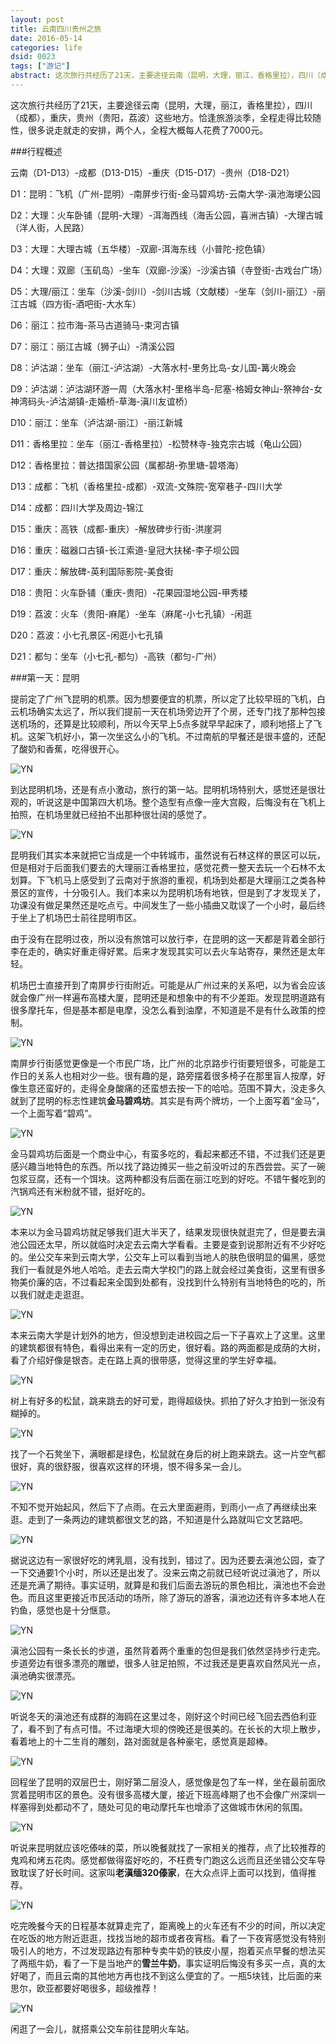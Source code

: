 ```yaml
---
layout: post
title: 云南四川贵州之旅
date: 2016-05-14
categories: life
dsid: 0023
tags: ["游记"]
abstract: 这次旅行共经历了21天，主要途径云南（昆明，大理，丽江，香格里拉），四川（成都），重庆，贵州（贵阳，荔波）这些地方。恰逢旅游淡季，全程走得比较随性，很多说走就走的安排，两个人，全程大概每人花费了7000元。
---
```


这次旅行共经历了21天，主要途径云南（昆明，大理，丽江，香格里拉），四川（成都），重庆，贵州（贵阳，荔波）这些地方。恰逢旅游淡季，全程走得比较随性，很多说走就走的安排，两个人，全程大概每人花费了7000元。

###行程概述

云南（D1-D13）-成都（D13-D15）-重庆（D15-D17）-贵州（D18-D21）

D1：昆明：飞机（广州-昆明）-南屏步行街-金马碧鸡坊-云南大学-滇池海埂公园

D2：大理：火车卧铺（昆明-大理）-洱海西线（海舌公园，喜洲古镇）-大理古城（洋人街，人民路）

D3：大理：大理古城（五华楼）-双廊-洱海东线（小普陀-挖色镇）

D4：大理：双廊（玉矶岛）-坐车（双廊-沙溪）-沙溪古镇（寺登街-古戏台广场）

D5：大理/丽江：坐车（沙溪-剑川）-剑川古城（文献楼）-坐车（剑川-丽江）-丽江古城（四方街-酒吧街-大水车）

D6：丽江：拉市海-茶马古道骑马-束河古镇

D7：丽江：丽江古城（狮子山）-清溪公园

D8：泸沽湖：坐车（丽江-泸沽湖）-大落水村-里务比岛-女儿国-篝火晚会

D9：泸沽湖：泸沽湖环游一周（大落水村-里格半岛-尼塞-格姆女神山-祭神台-女神湾码头-泸沽湖镇-走婚桥-草海-滇川友谊桥）

D10：丽江：坐车（泸沽湖-丽江）-丽江新城

D11：香格里拉：坐车（丽江-香格里拉）-松赞林寺-独克宗古城（龟山公园）

D12：香格里拉：普达措国家公园（属都胡-弥里塘-碧塔海）

D13：成都：飞机（香格里拉-成都）-双流-文殊院-宽窄巷子-四川大学

D14：成都：四川大学及周边-锦江

D15：重庆：高铁（成都-重庆）-解放碑步行街-洪崖洞

D16：重庆：磁器口古镇-长江索道-皇冠大扶梯-李子坝公园

D17：重庆：解放碑-英利国际影院-美食街

D18：贵阳：火车卧铺（重庆-贵阳）-花果园湿地公园-甲秀楼

D19：荔波：火车（贵阳-麻尾）-坐车（麻尾-小七孔镇）-闲逛

D20：荔波：小七孔景区-闲逛小七孔镇

D21：都匀：坐车（小七孔-都匀）-高铁（都匀-广州）

###第一天：昆明

提前定了广州飞昆明的机票。因为想要便宜的机票，所以定了比较早班的飞机，白云机场确实太远了，所以我们提前一天在机场旁边开了个房，还专门找了那种包接送机场的，还算是比较顺利，所以今天早上5点多就早早起床了，顺利地搭上了飞机。这架飞机好小，第一次坐这么小的飞机。不过南航的早餐还是很丰盛的，还配了酸奶和香蕉，吃得很开心。

![YN](/photo/Travel-to-Yunnan/IMG_6501.jpg)

到达昆明机场，还是有点小激动，旅行的第一站。昆明机场特别大，感觉还是很壮观的，听说这是中国第四大机场。整个造型有点像一座大宫殿，后悔没有在飞机上拍照，在机场里就已经拍不出那种很壮阔的感觉了。

![YN](/photo/Travel-to-Yunnan/IMG_6502.jpg)

昆明我们其实本来就把它当成是一个中转城市，虽然说有石林这样的景区可以玩，但是相对于后面我们要去的大理丽江香格里拉，感觉花费一整天去玩一个石林不太划算。下飞机马上感受到了云南对于旅游的重视，机场到处都是大理丽江之类各种景区的宣传，十分吸引人。我们本来以为昆明机场有地铁，但是到了才发现关了，功课没有做足果然还是吃点亏。中间发生了一些小插曲又耽误了一个小时，最后终于坐上了机场巴士前往昆明市区。

由于没有在昆明过夜，所以没有旅馆可以放行李，在昆明的这一天都是背着全部行李在走的，确实好重走得好累。后来才发现其实可以去火车站寄存，果然还是太年轻。

机场巴士直接开到了南屏步行街附近。可能是从广州过来的关系吧，以为省会应该就会像广州一样遍布高楼大厦，昆明还是和想象中的有不少差距。发现昆明道路有很多摩托车，但是基本都是电摩，没怎么看到油摩，不知道是不是有什么政策的控制。

![YN](/photo/Travel-to-Yunnan/IMG_6510.jpg)

南屏步行街感觉更像是一个市民广场，比广州的北京路步行街要短很多，可能是工作日的关系人也相对少一些。很有趣的是，路旁摆着很多椅子在那里盲人按摩，好像生意还蛮好的，走得全身酸痛的还蛮想去按一下的哈哈。范围不算大，没走多久就到了昆明的标志性建筑**金马碧鸡坊**。其实是有两个牌坊，一个上面写着“金马”，一个上面写着“碧鸡”。

![YN](/photo/Travel-to-Yunnan/IMG_6506.jpg)

金马碧鸡坊后面是一个商业中心，有蛮多吃的，看起来都还不错，不过我们还是更感兴趣当地特色的东西。所以找了路边摊买一些之前没听过的东西尝尝。买了一碗包浆豆腐，还有一个饵块。这两种都没有后面在丽江吃到的好吃。不错午餐吃到的汽锅鸡还有米粉就不错，挺好吃的。

![YN](/photo/Travel-to-Yunnan/IMG_6515.jpg)

本来以为金马碧鸡坊就足够我们逛大半天了，结果发现很快就逛完了，但是要去滇池公园还太早，所以就临时决定去云南大学看看。主要是查到说那附近有不少好吃的。坐公交车来到云南大学，公交车上可以看到当地人的肤色很明显的偏黑，感觉我们一看就是外地人哈哈。走去云南大学校门的路上就会经过美食街，这里有很多物美价廉的店，不过看起来全国到处都有，没找到什么特别有当地特色的吃的，所以我们就走走逛逛。

![YN](/photo/Travel-to-Yunnan/IMG_6516.jpg)

本来云南大学是计划外的地方，但没想到走进校园之后一下子喜欢上了这里。这里的建筑都很有特色，看得出来有一定的历史，很好看。路的两面都是成荫的大树，看了介绍好像是银杏。走在路上真的很带感，觉得这里的学生好幸福。

![YN](/photo/Travel-to-Yunnan/IMG_6524.jpg)

树上有好多的松鼠，跳来跳去的好可爱，跑得超级快。抓拍了好久才拍到一张没有糊掉的。

![YN](/photo/Travel-to-Yunnan/IMG_6522.jpg)

找了一个石凳坐下，满眼都是绿色，松鼠就在身后的树上跑来跳去。这一片空气都很好，真的很舒服，很喜欢这样的环境，恨不得多呆一会儿。

![YN](/photo/Travel-to-Yunnan/IMG_6523.jpg)

不知不觉开始起风，然后下了点雨。在云大里面避雨，到雨小一点了再继续出来逛。走到了一条两边的建筑都很文艺的路，不知道是什么路就叫它文艺路吧。

![YN](/photo/Travel-to-Yunnan/IMG_6526.jpg)

据说这边有一家很好吃的烤乳扇，没有找到，错过了。因为还要去滇池公园，查了一下交通要1个小时，所以还是出发了。没来云南之前就已经听说过滇池了，所以还是充满了期待。事实证明，就算是和我们后面去游玩的景色相比，滇池也不会逊色。而且这里更接近市民活动的场所，除了游玩的游客，滇池边还有许多本地人在钓鱼，感觉也是十分惬意。

![YN](/photo/Travel-to-Yunnan/IMG_6538.jpg)

滇池公园有一条长长的步道，虽然背着两个重重的包但是我们依然坚持步行走完。步道旁边有很多漂亮的雕塑，很多人驻足拍照，不过我还是更喜欢自然风光一点，滇池确实很漂亮。

![YN](/photo/Travel-to-Yunnan/IMG_6540.jpg)

听说冬天的滇池还有成群的海鸥在这里过冬，刚好这个时间已经飞回去西伯利亚了，看不到了有点可惜。不过海埂大坝的傍晚还是很美的。在长长的大坝上散步，看着地上的十二生肖的雕刻，路对面就是各种豪宅，感觉真是超棒。

![YN](/photo/Travel-to-Yunnan/IMG_6559.jpg)

回程坐了昆明的双层巴士，刚好第二层没人，感觉像是包了车一样，坐在最前面欣赏着昆明市区的景色。没有很多高楼大厦，接近下班高峰期了也不会像广州深圳一样塞得到处都动不了，随处可见的电动摩托车也增添了这做城市休闲的氛围。

![YN](/photo/Travel-to-Yunnan/IMG_6581.jpg)

听说来昆明就应该吃傣味的菜，所以晚餐就找了一家相关的推荐，点了比较推荐的鬼鸡和烤五花肉。感觉都做得蛮好吃的，不枉费专门跑这么远而且还坐错公交车导致耽误了好长时间。这家叫**老滇缅320傣家**，在大众点评上面可以找到，值得推荐。

![YN](/photo/Travel-to-Yunnan/IMG_6584.jpg)

吃完晚餐今天的日程基本就算走完了，距离晚上的火车还有不少的时间，所以决定在吃饭的地方附近逛逛，找找当地的超市或者夜宵档。看了一下夜宵感觉没有特别吸引人的地方，不过发现路边有那种专卖牛奶的铁皮小屋，抱着买点早餐的想法买了两瓶牛奶，看了一下是当地产的**雪兰牛奶**，事实证明后悔没有多买一点，真的太好喝了，而且云南的其他地方再也找不到这么便宜的了。一瓶5块钱，比后面的来思尔，欧亚都要好喝很多，超级推荐！

![YN](/photo/Travel-to-Yunnan/IMG_6589.jpg)

闲逛了一会儿，就搭乘公交车前往昆明火车站。




